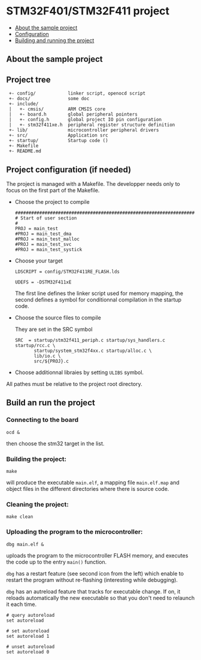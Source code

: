 # STM32F401/STM32F411 project

* [About the sample project](#about)
* [Configuration](#cfg)
* [Building and running the project](#run)


<a id="about"></a>
## About the sample project

## Project tree

```
 +- config/            linker script, openocd script
 +- docs/              some doc
 +- include/
 |   +- cmsis/         ARM CMSIS core
 |   +- board.h        global peripheral pointers
 |   +- config.h       global project IO pin configuration
 |   +- stm32f411xe.h  peripheral register structure definition
 +- lib/               microcontroller peripheral drivers
 +- src/               Application src
 +- startup/           Startup code ()
 +- Makefile
 +- README.md
```

<a id="cfg"></a>
## Project configuration (if needed)

The project is managed with a Makefile. The developper needs only to focus on
the first part of the Makefile.

* Choose the project to compile
	
	```
	##############################################################################################
	# Start of user section
	#
	PROJ = main_test
	#PROJ = main_test_dma
	#PROJ = main_test_malloc
	#PROJ = main_test_svc
	#PROJ = main_test_systick
	```

* Choose your target
	
	```
	LDSCRIPT = config/STM32F411RE_FLASH.lds
	
	UDEFS = -DSTM32F411xE
	```

	The first line defines the linker script used for memory mapping, the second
	defines a symbol for conditionnal compilation in the startup code.
	
* Choose the source files to compile
	
	They are set in the SRC symbol
	
	```
	SRC  = startup/stm32f411_periph.c startup/sys_handlers.c startup/rcc.c \
	       startup/system_stm32f4xx.c startup/alloc.c \
	       lib/io.c \
	       src/${PROJ}.c 
	```

* Choose additionnal libraies by setting `ULIBS` symbol.

All pathes must be relative to the project root directory.


<a id="run"></a>
## Build an run the project

### Connecting to the board

	ocd &
	
then choose the stm32 target in the list.

### Building the project:

	make

will produce the executable `main.elf`, a mapping file `main.elf.map` and object files in the different directories where there is source code.

### Cleaning the project:

	make clean

### Uploading the program to the microcontroller:

	dbg main.elf &

uploads the program to the microcontroller FLASH memory, and 
executes the code up to the entry `main()` function.

`dbg` has a restart feature (see second icon from the left) which enable to
restart the program without re-flashing (interesting while debugging).

`dbg` has an autreload feature that tracks for executable change. If on, it 
reloads automatically the new executable so that you don't need to relaunch
it each time.

	# query autoreload
	set autoreload
	
	# set autoreload
	set autoreload 1
	
	# unset autoreload
	set autoreload 0
